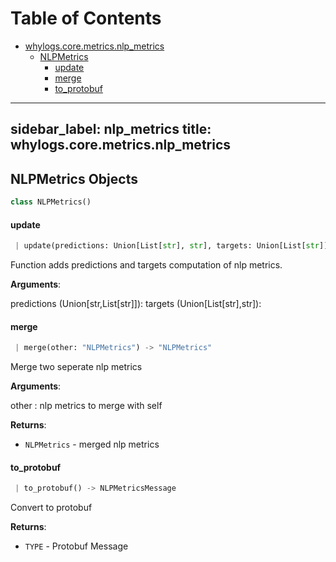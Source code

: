 # Table of Contents

* [whylogs.core.metrics.nlp\_metrics](#whylogs.core.metrics.nlp_metrics)
  * [NLPMetrics](#whylogs.core.metrics.nlp_metrics.NLPMetrics)
    * [update](#whylogs.core.metrics.nlp_metrics.NLPMetrics.update)
    * [merge](#whylogs.core.metrics.nlp_metrics.NLPMetrics.merge)
    * [to\_protobuf](#whylogs.core.metrics.nlp_metrics.NLPMetrics.to_protobuf)

---
sidebar_label: nlp_metrics
title: whylogs.core.metrics.nlp_metrics
---

## NLPMetrics Objects

```python
class NLPMetrics()
```

#### update

```python
 | update(predictions: Union[List[str], str], targets: Union[List[str]], transform=None) -> None
```

Function adds predictions and targets computation of nlp metrics.

**Arguments**:

predictions (Union[str,List[str]]):
targets (Union[List[str],str]):

#### merge

```python
 | merge(other: "NLPMetrics") -> "NLPMetrics"
```

Merge two seperate nlp metrics

**Arguments**:

other : nlp metrics to merge with self

**Returns**:

- `NLPMetrics` - merged nlp metrics

#### to\_protobuf

```python
 | to_protobuf() -> NLPMetricsMessage
```

Convert to protobuf

**Returns**:

- `TYPE` - Protobuf Message

